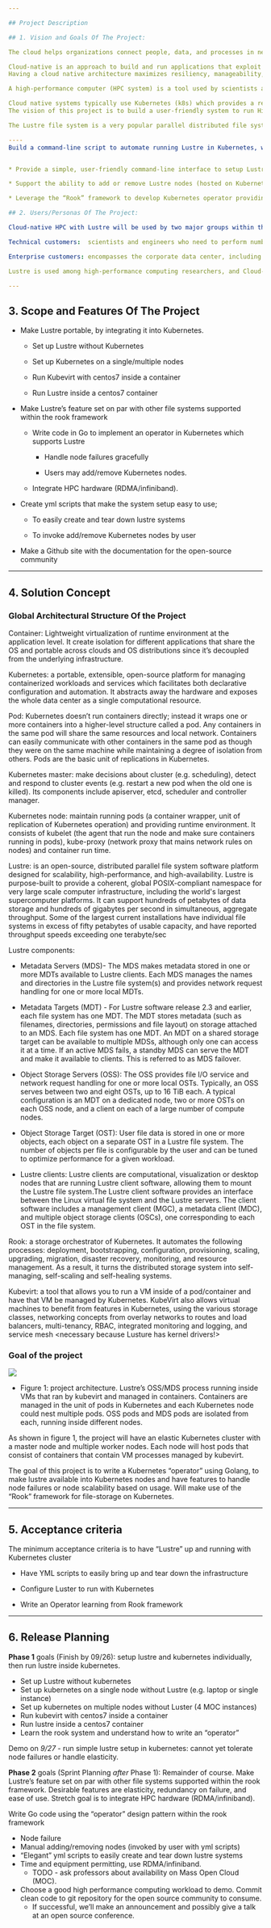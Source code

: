 ```yaml
---

## Project Description

## 1. Vision and Goals Of The Project:

The cloud helps organizations connect people, data, and processes in new ways to embrace the possibilities enabled by modern technologies. To succeed in a digital-first world, business leaders are bringing business and IT closer together and optimizing processes to create value, but it’s not enough to rehost applications in the cloud. The goal is to be cloud-native.

Cloud-native is an approach to build and run applications that exploit the advantages of the cloud computing delivery model. Cloud-native is about how applications are created and deployed, not where. Such systems are developed as microservices running in containers. This makes the applications portable across different clouds so that can be easily moved between AWS, Azure, or other cloud providers.
Having a cloud native architecture maximizes resiliency, manageability, and scalability. <locked in> <portable api>

A high-performance computer (HPC system) is a tool used by scientists and engineers to solve problems which require high computing resources or time. HPC systems range in size from the equivalent of just a few personal computers to tens, or even hundreds of thousands of them. 

Cloud native systems typically use Kubernetes (k8s) which provides a reliable and scalable platform for running containerized workloads.
The vision of this project is to build a user-friendly system to run High Performing Computing systems, such as Lustre in Kubernetes. 

The Lustre file system is a very popular parallel distributed file system used in a wide range of HPC environments, small to large, such as oil and gas, seismic processing, the movie industry, and scientific research to address a common problem they all have and that is the ever increasing large amounts of data being created and needing to be processed in a timely manner. In fact it is the most widely used file system by the world’s Top 500 HPC sites. The project would enable one of the most popular high-performance computing (HPC) file system to be portable across different cloud solutions.

----
Build a command-line script to automate running Lustre in Kubernetes, which provide protable APIs that enable the most popular high-performance computing (HPC) file system to be portable across different cloud platforms and minimize the disadvantage by vendor lock-in. We leverage cloud-native features to incorporate <cloud native==no lock in, portable API> resilience to failures and scaling of Lustre components (MGS, MDS, OSS). High-level goals of the project include: Build a user-friendly system to run Lustre in Kubernetes, enabling the most popular high-performance computing (HPC) file system to be portable across different cloud solutions


* Provide a simple, user-friendly command-line interface to setup Lustre on Kubernetes

* Support the ability to add or remove Lustre nodes (hosted on Kubernetes) through scripts / tools

* Leverage the “Rook” framework to develop Kubernetes operator providing features of auto-scaling and resilience to failures of Lustre components (MGS, MDS, OSS) on the cloud.

## 2. Users/Personas Of The Project:

Cloud-native HPC with Lustre will be used by two major groups within the HPC community: 

Technical customers:  scientists and engineers who need to perform number crunching, including climate prediction, protein folding simulations, oil and gas discovery, defense and aerospace work, automotive design, financial forecasting, etc.

Enterprise customers: encompasses the corporate data center, including processing customer records, inventory management, and employee details.

Lustre is used among high-performance computing researchers, and Cloud-native HPC will make it easier for them to use with cloud providers like AWS.

---
```


## 3. Scope and Features Of The Project

* Make Lustre portable, by integrating it into Kubernetes.

    * Set up Lustre without Kubernetes

    * Set up Kubernetes on a single/multiple nodes

    * Run Kubevirt with centos7 inside a container

    * Run Lustre inside a centos7 container

* Make Lustre’s feature set on par with other file systems supported within the rook framework

    * Write code in Go to implement an operator in Kubernetes which supports Lustre

        * Handle node failures gracefully

        * Users may add/remove Kubernetes nodes.

    * Integrate HPC hardware (RDMA/infiniband).

* Create yml scripts that make the system setup easy to use;

    * To easily create and tear down lustre systems

    * To invoke add/remove Kubernetes nodes by user

* Make a Github site with the documentation for the open-source community  

---

## 4. Solution Concept

### Global Architectural Structure Of the Project

Container: Lightweight virtualization of runtime environment at the application level. It create isolation for different applications that share the OS and portable across clouds and OS distributions since it’s decoupled from the underlying infrastructure.

Kubernetes: a portable, extensible, open-source platform for managing containerized workloads and services which facilitates both declarative configuration and automation. It abstracts away the hardware and exposes the whole data center as a single computational resource.

Pod: Kubernetes doesn’t run containers directly; instead it wraps one or more containers into a higher-level structure called a pod. Any containers in the same pod will share the same resources and local network. Containers can easily communicate with other containers in the same pod as though they were on the same machine while maintaining a degree of isolation from others. Pods are the basic unit of replications in Kubernetes.

Kubernetes master: make decisions about cluster (e.g. scheduling), detect and respond to cluster events (e.g. restart a new pod when the old one is killed). Its components include apiserver, etcd, scheduler and controller manager.

Kubernetes node: maintain running pods (a container wrapper, unit of replication of Kubernetes operation) and providing runtime environment. It consists of kubelet (the agent that run the node and make sure containers running in pods), kube-proxy (network proxy that mains network rules on nodes) and container run time.

Lustre: is an open-source, distributed parallel file system software platform designed for scalability, high-performance, and high-availability. Lustre is purpose-built to provide a coherent, global POSIX-compliant namespace for very large scale computer infrastructure, including the world's largest supercomputer platforms. It can support hundreds of petabytes of data storage and hundreds of gigabytes per second in simultaneous, aggregate throughput. Some of the largest current installations have individual file systems in excess of fifty petabytes of usable capacity, and have reported throughput speeds exceeding one terabyte/sec

Lustre components:
 
* Metadata Servers (MDS)- The MDS makes metadata stored in one or more MDTs available to Lustre clients. Each MDS manages the names and directories in the Lustre file system(s) and provides network request handling for one or more local MDTs.
 
* Metadata Targets (MDT) - For Lustre software release 2.3 and earlier, each file system has one MDT. The MDT stores metadata (such as filenames, directories, permissions and file layout) on storage attached to an MDS. Each file system has one MDT. An MDT on a shared storage target can be available to multiple MDSs, although only one can access it at a time. If an active MDS fails, a standby MDS can serve the MDT and make it available to clients. This is referred to as MDS failover.
 
* Object Storage Servers (OSS): The OSS provides file I/O service and network request handling for one or more local OSTs. Typically, an OSS serves between two and eight OSTs, up to 16 TiB each. A typical configuration is an MDT on a dedicated node, two or more OSTs on each OSS node, and a client on each of a large number of compute nodes.
 
* Object Storage Target (OST): User file data is stored in one or more objects, each object on a separate OST in a Lustre file system. The number of objects per file is configurable by the user and can be tuned to optimize performance for a given workload.
 
* Lustre clients: Lustre clients are computational, visualization or desktop nodes that are running Lustre client software, allowing them to mount the Lustre file system.The Lustre client software provides an interface between the Linux virtual file system and the Lustre servers. The client software includes a management client (MGC), a metadata client (MDC), and multiple object storage clients (OSCs), one corresponding to each OST in the file system.

Rook: a storage orchestrator of Kubernetes. It automates the following processes: deployment, bootstrapping, configuration, provisioning, scaling, upgrading, migration, disaster recovery, monitoring, and resource management. As a result, it turns the distributed storage system into self-managing, self-scaling and self-healing systems.

Kubevirt: a tool that allows you to run a VM inside of a pod/container and have that VM be managed by Kubernetes. KubeVirt also allows virtual machines to benefit from features in Kubernetes, using the various storage classes, networking concepts from overlay networks to routes and load balancers, multi-tenancy, RBAC, integrated monitoring and logging, and service mesh <necessary because Lusture has kernel drivers!>

### Goal of the project

<img src="images/css6620 diagram.jpg?raw=true"/>

* Figure 1: project architecture. Lustre’s OSS/MDS process running inside VMs that ran by kubevirt and managed in containers. Containers are managed in the unit of pods in Kubernetes and each Kubernetes node could nest multiple pods. OSS pods and MDS pods are isolated from each, running inside different nodes.

As shown in figure 1, the project will have an elastic Kubernetes cluster with a master node and multiple worker nodes. Each node will host pods that consist of containers that contain VM processes managed by kubevirt. 

The goal of this project is to write a Kubernetes “operator” using Golang, to make lustre available into Kubernetes nodes and have features to handle node failures or node scalability based on usage. Will make use of the “Rook” framework for file-storage on Kubernetes.

---

## 5. Acceptance criteria

The minimum acceptance criteria is to have “Lustre” up and running with Kubernetes cluster

* Have YML scripts to easily bring up and tear down the infrastructure

* Configure Luster to run with Kubernetes

* Write an Operator learning from Rook framework

---

## 6. Release Planning

**Phase 1** goals (Finish by 09/26): setup lustre and kubernetes individually, then run lustre inside kubernetes.

- Set up Lustre without kubernetes
- Set up kubernetes on a single node without Lustre (e.g. laptop or single instance)
- Set up kubernetes on multiple nodes without Luster (4 MOC instances)
- Run kubevirt with centos7 inside a container
- Run lustre inside a centos7 container
- Learn the rook system and understand how to write an “operator”

Demo on *9/27* - run simple lustre setup in kubernetes: cannot yet tolerate node failures or handle elasticity.

**Phase 2** goals (Sprint Planning *after* Phase 1): Remainder of course. Make Lustre’s feature set on par with other file systems supported within the rook framework. Desirable features are elasticity, redundancy on failure, and ease of use. Stretch goal is to integrate HPC hardware (RDMA/infiniband).

Write Go code using the “operator” design pattern within the rook framework

- Node failure
- Manual adding/removing nodes (invoked by user with yml scripts)
- “Elegant” yml scripts to easily create and tear down lustre systems
- Time and equipment permitting, use RDMA/infiniband.
  - TODO - ask professors about availability on Mass Open Cloud (MOC).
- Choose a good high performance computing workload to demo. Commit clean code to git repository for the open source community to consume.
  - If successful, we’ll make an announcement and possibly give a talk at an open source conference.

